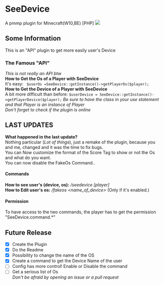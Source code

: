 # SeeDevice
A pmmp plugin for Minecraft(W10,BE) [PHP]
[![](https://poggit.pmmp.io/shield.dl.total/SeeDevice)](https://poggit.pmmp.io/p/SeeDevice)
## Some Information
This is an "API" plugin to get more easily user's Device<br>

### The Famous "API"
*This is not really an API btw*<br>
**How to Get the Os of a Player with SeeDevice**<br>
It's easy: ``` $userOs =SeeDevice::getInstance()->getPlayerOs($player);```<br>
**How to Get the Device of a Player with SeeDevice**<br>
A bit more difficult than before: ```$userDevice = SeeDevice::getInstance()->getPlayerDevice($player);```
*Be sure to have the class in your use statement and that Player is an instance of Player*<br>
*Don't forget to check if the plugin is online*
## LAST UPDATES
**What happened in the last update?**<br>
Nothing particular (*Lot of things*), just a remake of the plugin, because you and me, changed and it was the time to fix bugs.<br>
You can Now customize the format of the Score Tag to show or not the Os and what do you want.<br>
You can now disable the FakeOs Command..
#### Commands
**How to see user's (device, os):** */seedevice [player]*<br>
**How to Edit user's os:** */fakeos <playername-self> <name_of_device>* (Only if it's enabled.)

#### Permission
To have access to the two commands, the player has to get the permission "SeeDevice.command.\*"
## Future Release
- [x] Create the Plugin<br>
- [x] Do the Readme <br>
- [x] Possibility to change the name of the OS<br>
- [x] Create a command to get the Device Name of the user<br>
- [ ] Config has more control! Enable or Disable the command<br>
- [ ] Get a serious list of Os <br>
*Don't be afraid by opening an issue or a pull request*